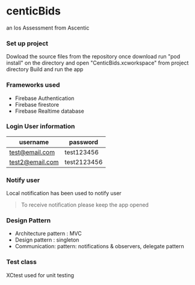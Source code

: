 # centicBids
an Ios Assessment from Ascentic

### Set up project
Dowload the source files from the repository 
once download run "pod install" on the directory 
and open "CenticBids.xcworkspace" from project directory 
Build and run the app

### Frameworks used 

- Firebase Authentication 
- Firebase firestore
- Firebase Realtime database

### Login User information 

| username | password |
| ------ | ------ |
| test@email.com | test123456 |
| test2@email.com | test2123456 |

### Notify user
Local notification has been used to notify user
> To receive notification please keep the app opened

### Design Pattern 
- Architecture pattern : MVC
- Design pattern : singleton
- Communication: pattern: notifications & observers, delegate pattern 

### Test class

XCtest used for unit testing 
